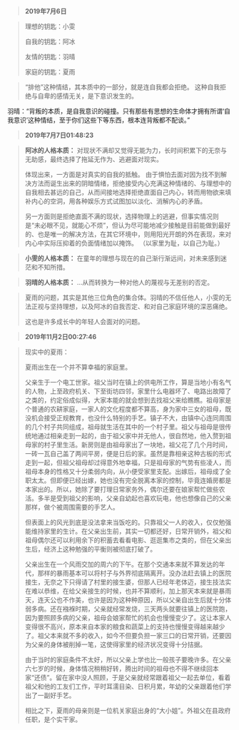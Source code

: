 > **2019年7月6日**

> 理想的钥匙：小雯
>
> 自我的钥匙：阿冰
>
> 友情的钥匙：羽晴
>
> 家庭的钥匙：夏雨

> “排他”这种情结，其本质中的一部分，就是连自我都会拒绝。
> 这种自我拒绝与自卑的感情无关，是下意识发生的。

羽晴：“背叛的本质，是自我意识的碰撞。只有那些有思想的生命体才拥有所谓‘自我意识’这种情结，至于你们这些下等东西，根本连背叛都不配谈。”



> **2019年7月7日01:48:23**

> **阿冰的人格本质：**
> 对现状不满却又觉得无能为力，长时间积累下的无奈与无助感，最终选择了拖延无作为、逃避面对现实。
>
> 体现出来，一方面是对真实的自我的抵触。
> 由于惧怕去面对因为找不到解决方法而诞生出来的阴暗情绪，拒绝接受内心充满这种情绪的、与理想中的自我相去甚远的自己，从而间接地选择拒绝直面自己内心，转而用物欲来填补内心的空洞，用各种娱乐方式试图加以淡化、消解内心的矛盾。
>
> 另一方面则是拒绝直面不满的现状，选择物理上的逃避，但事实情况则是“未必眼不见，就能心不烦”，但认为尽可能地减少接触是目前能做到最好的、也是唯一的解决方法，在其它环境中，则用阳光开朗的外在表现，来对内心中实际压抑着的负面情绪加以掩饰。
> （以家里为耻，以自己为耻。）



> **小雯的人格本质：**
> 在童年的理想与现在的自己渐行渐远间，对未来感到迷茫和不知所措。

> **羽晴的人格本质：**
> …从而转换为一种对他人的蔑视与无差别的否定。



> 夏雨的问题，其实是其他三位角色的集合体。羽晴的不信任他人，小雯的无法正视与坚持理想，以及阿冰的自我否定、和对自己家庭环境的深恶痛绝。
>
> 这也是许多成长中的年轻人会面对的问题。



> **2019年11月2日00:27:46**

> 现实中的夏雨：
>
> 夏雨出生在一个并不算幸福的家庭里。
>
> 父亲生于一个电工世家。祖父当时在镇上的供电所工作，算是当地小有名气的人物，上至政府机关、下至街坊四邻，家里什么电器坏了、电路出故障了之类的，约定俗成似得，大家本能的就会想到去找祖父来给瞧瞧。祖母家是个普通的农耕家庭，一家人的文化程度都不算高，身为家中三女的祖母，既没机会接受正规教育，也没什么特别的手艺。镇子不大，由镇中心连同周围的几个村子共同组成，祖母就生活在其中的一个村子里。祖父与祖母是很传统地通过相亲走到一起的，由于祖父家中并无他人，很自然地，他入赘到祖母家的村子里生活。新房则是由祖母家出了一块地，祖父花了几个月时间，一砖一瓦自己盖了两间平房，便是日后的家。虽然是靠相亲这种古板的形式走到一起，但祖父祖母却过得意外地幸福，只是祖母家的气势有些凌人，而祖母本身的性格又十分柔弱内向，从小便受家里支配。出嫁后，祖母成了全职太太。但即便已经出嫁，她也没有完全脱离本家的控制，毕竟连婚房都是本家出的。所以，她除了要打理日常家务外，偶尔还要在娘家帮忙做些农活。多半是受到祖父的影响，父亲自幼起也喜欢玩电，他也想像自己的父亲那样，做个被周围需要的手艺人。
>
> 但表面上的风光到底是没法拿来当饭吃的。只靠祖父一人的收入，仅仅勉强能维持家里的生计。在父亲出生前，其实一切都还好，日常开销外，祖父和祖母偶尔还可以利用余下的积蓄去看看电影、逛逛集市之类的，但在父亲出生后，经济上这种勉强的平衡则被彻底打破了。
>
> 父亲出生在一个风雨交加的周六的下午。在那个交通本来就不算发达的年代，那样的暴雨基本可以将村子与外界彻底隔离开。没办法赶去镇上的医院接生，无奈之下只得请了村里的接生婆，但那人已经年老体迈，接生技法实在难以恭维，在给父亲接生的时候，也并不算顺利，加上那天本来就是暴雨天，连天公也不作美，也许是因为这种种原因，所以父亲自出生后就十分体弱多病。还在襁褓时期，父亲就经常发烧，三天两头就要往镇上的医院跑，因为要照顾多病的父亲，祖母会娘家帮忙的机会也慢慢变少了。这让本家人变得很不高兴，原本来自本家的粮食和蔬菜上的支持也慢慢变得越来越少了。祖父本来就不多的收入，如今不但要负担一家三口的日常开销，还要因为父亲的身体被削掉一笔，这使得家里的经济状况变得十分拮据。
>
> 由于当时的家庭条件不太好，所以父亲上学也比一般孩子要晚许多。在父亲六七岁的时候，身体情况稍稍好转，腾出时间的祖母也不得不继续回本家“还债”。留在家中没人照顾，于是父亲就经常跟着祖父一起去单位，看着祖父和他的工友们工作，平时耳濡目染、日积月累，年幼的父亲跟着他们学出了一副好手艺。
>
> 相比之下，夏雨的母亲则是一位机关家庭出身的“大小姐”。外祖父在县政府任职，是个实干家。